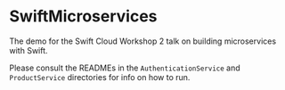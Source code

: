 # SwiftMicroservices

The demo for the Swift Cloud Workshop 2 talk on building microservices with Swift.

Please consult the READMEs in the `AuthenticationService` and `ProductService` directories for info on how to run.